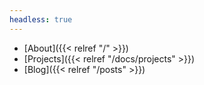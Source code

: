 ```yaml
---
headless: true
---
```


- [About]({{< relref "/" >}})
- [Projects]({{< relref "/docs/projects" >}})
- [Blog]({{< relref "/posts" >}})

